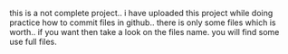 this is a not complete project..
i have uploaded this project while doing practice how to commit files in github..
there is only some files which is worth..
if you want then take a look on the files name. you will find some use full files.
